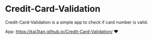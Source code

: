 # Credit-Card-Validation

 Credit-Card-Validation is a simple app to check if card number is valid.

App: https://kaj3tan.github.io/Credit-Card-Validation/ ❤️
